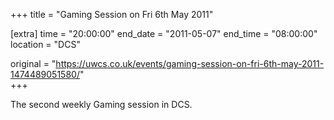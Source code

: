 +++
title = "Gaming Session on Fri 6th May 2011"

[extra]
time = "20:00:00"
end_date = "2011-05-07"
end_time = "08:00:00"
location = "DCS"

original = "https://uwcs.co.uk/events/gaming-session-on-fri-6th-may-2011-1474489051580/"    
+++

The second weekly Gaming session in DCS.

